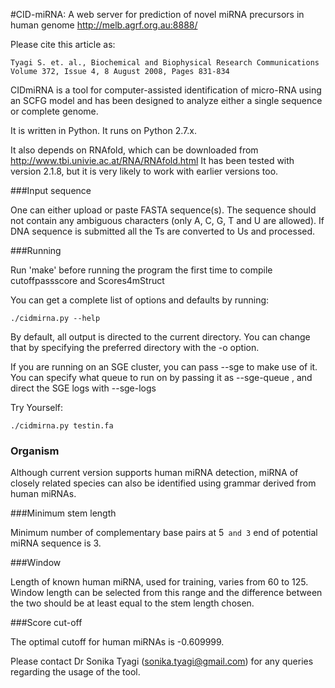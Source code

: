 
#CID-miRNA: A web server for prediction of novel miRNA precursors in human genome 
http://melb.agrf.org.au:8888/

Please cite this article as:

    Tyagi S. et. al., Biochemical and Biophysical Research Communications                       
    Volume 372, Issue 4, 8 August 2008, Pages 831-834                                           


CIDmiRNA is a tool for computer-assisted identification of micro-RNA using an SCFG model and has been designed to analyze either a single sequence or complete genome.

It is written in Python. It runs on Python 2.7.x.

It also depends on RNAfold, which can be downloaded from http://www.tbi.univie.ac.at/RNA/RNAfold.html It has been tested 
with version 2.1.8, but it is very likely to work with earlier versions too.


###Input sequence

One can either upload or paste FASTA sequence(s). The sequence should not contain any ambiguous characters (only A, C, G, T and U are allowed). 
If DNA sequence is submitted all the Ts are converted to Us and processed. 


###Running

Run 'make' before running the program the first time to compile cutoffpassscore and Scores4mStruct


You can get a complete list of options and defaults by running:

```
./cidmirna.py --help
```

By default, all output is directed to the current directory. You can change that by specifying
the preferred directory with the -o option.

If you are running on an SGE cluster, you can pass --sge to make use of it. You can specify
what queue to run on by passing it as --sge-queue <queuename>, and direct the SGE logs with --sge-logs <directory>


Try Yourself:

```
./cidmirna.py testin.fa
```


### Organism

Although current version supports human miRNA detection, miRNA of closely related species can also be identified using grammar derived from human miRNAs.

###Minimum stem length

Minimum number of complementary base pairs at 5` and 3` end of potential miRNA sequence is 3.


###Window

Length of known human miRNA, used for training, varies from 60 to 125. Window length can be selected from this range and the difference 
between the two should be at least equal to the stem length chosen.


###Score cut-off

The optimal cutoff for human miRNAs is -0.609999.


Please contact Dr Sonika Tyagi (sonika.tyagi@gmail.com) for any queries
regarding the usage of the tool.
